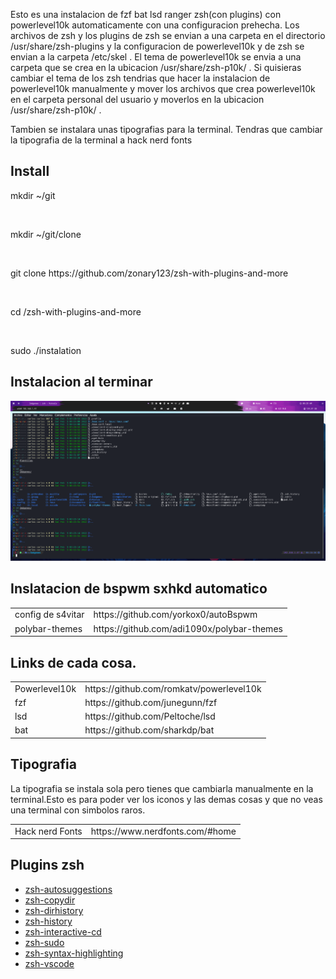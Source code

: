 <p>Esto es una instalacion de fzf bat lsd ranger zsh(con plugins) con powerlevel10k automaticamente con una configuracion prehecha.
Los archivos de zsh y los plugins de zsh se envian a una carpeta en el directorio /usr/share/zsh-plugins y la configuracion de powerlevel10k y de zsh se envian a la carpeta /etc/skel . El tema de powerlevel10k se envia a una carpeta que se crea en la ubicacion /usr/share/zsh-p10k/ . Si quisieras cambiar el tema de los zsh tendrias que hacer la instalacion de powerlevel10k manualmente y mover los archivos que crea powerlevel10k en el carpeta personal del usuario y moverlos en la ubicacion /usr/share/zsh-p10k/ .
</p>
<p>Tambien se instalara unas tipografias para la terminal. Tendras que cambiar la tipografia de la terminal a hack nerd fonts</p>

<h2>Install</h2>
  <p>mkdir ~/git</p><br>
  <p>mkdir ~/git/clone</p><br>
  <p>git clone https://github.com/zonary123/zsh-with-plugins-and-more</p><br>
  <p>cd /zsh-with-plugins-and-more</p><br>
  <p>sudo ./instalation</p>
<h2>Instalacion al terminar</h2>
<img src="./src/img/linux.png" alt="">
<h2>Inslatacion de bspwm sxhkd automatico</h2>
<table>
  <tr>
    <td>config de s4vitar</td>
    <td>https://github.com/yorkox0/autoBspwm</td>
  </tr>
  <tr>
    <td>polybar-themes</td>
    <td>https://github.com/adi1090x/polybar-themes</td>
  </tr>
</table>
<h2>Links de cada cosa.</h2>
<table class="default">
  <tr>
    <td>Powerlevel10k</td>
    <td>https://github.com/romkatv/powerlevel10k</td>
  </tr>
  <tr>
    <td>fzf</td>
    <td>https://github.com/junegunn/fzf</td>
  </tr>
  <tr>
    <td>lsd</td>
    <td>https://github.com/Peltoche/lsd</td>
  </tr>
  <tr>
    <td>bat</td>
    <td>https://github.com/sharkdp/bat</td>
  </tr>
</table>
<h2>Tipografia</h2>
<p>La tipografia se instala sola pero tienes que cambiarla manualmente en la terminal.Esto es para poder ver los iconos y las demas cosas y que no veas una terminal con simbolos raros.</p>
<table class="default">
  <tr>
    <td>Hack nerd Fonts</td>
    <td>https://www.nerdfonts.com/#home</td>
  </tr>
</table>
<h2>Plugins zsh</h2>
    <ol style="list-style-type: disc;">
        <li><a rel="stylesheet" href="https://github.com/zsh-users/zsh-autosuggestions">zsh-autosuggestions</a></li>
        <li><a rel="stylesheet" href="https://github.com/ohmyzsh/ohmyzsh/tree/master/plugins/copydir">zsh-copydir</a></li>
        <li><a rel="stylesheet" href="https://github.com/ohmyzsh/ohmyzsh/tree/master/plugins/dirhistory">zsh-dirhistory</a></li>
        <li><a rel="stylesheet" href="https://github.com/ohmyzsh/ohmyzsh/tree/master/plugins/history">zsh-history</a></li>
        <li><a rel="stylesheet" href="https://github.com/changyuheng/zsh-interactive-cd">zsh-interactive-cd</a></li>
        <li><a rel="stylesheet" href="https://github.com/ohmyzsh/ohmyzsh/tree/master/plugins/sudo">zsh-sudo</a></li>
        <li><a rel="stylesheet" href="https://github.com/zsh-users/zsh-syntax-highlighting">zsh-syntax-highlighting</a></li>
        <li><a rel="stylesheet" href="https://github.com/valentinocossar/vscode">zsh-vscode</a></li>
    </ol> 